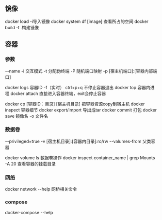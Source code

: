 ## 镜像

docker load -i导入镜像
docker  system df [image] 查看所占的空间
docker build -t .构建镜像

## 容器

### 参数

--name 
-i 交互模式	-t 分配伪终端
-P 随机端口映射 -p [宿主机端口]:[容器内部端口]

docker logs 容器ID -f（实时）
ctrl+p+q 不停止容器退出
docker top 容器内进程
docker attach 直接进入容器终端，exit会停止容器

docker cp [容器ID：目录] [宿主机目录] 把容器资源copy到宿主机
docker inspect 容器细节
docker export/import 导出成tar
docker commit  打包
docker save 镜像名 -o 文件名

### 数据卷

--privileged=true
-v [宿主机目录]:[容器内目录]:ro/rw
--valumes-from 父类容器

docker volume ls 数据卷操作
docker inspect container_name | grep Mounts -A 20 查看容器的挂载目录

### 网络

docker network --help 网桥相关命令

### compose

docker-compose --help

